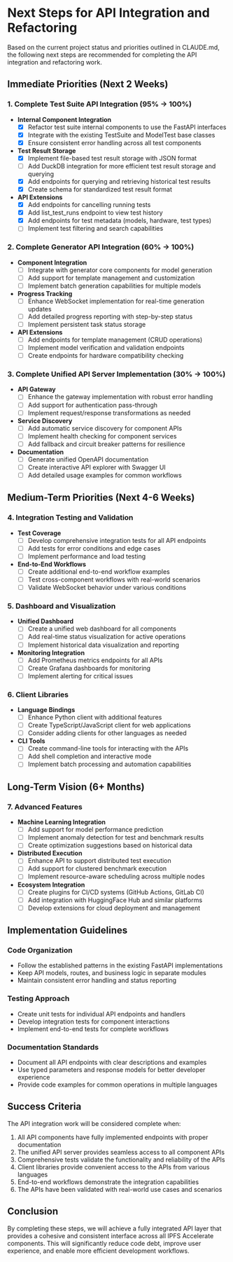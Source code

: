 # Next Steps for API Integration and Refactoring

Based on the current project status and priorities outlined in CLAUDE.md, the following next steps are recommended for completing the API integration and refactoring work.

## Immediate Priorities (Next 2 Weeks)

### 1. Complete Test Suite API Integration (95% → 100%)

- **Internal Component Integration**
  - [x] Refactor test suite internal components to use the FastAPI interfaces
  - [x] Integrate with the existing TestSuite and ModelTest base classes
  - [x] Ensure consistent error handling across all test components

- **Test Result Storage**
  - [x] Implement file-based test result storage with JSON format
  - [ ] Add DuckDB integration for more efficient test result storage and querying
  - [x] Add endpoints for querying and retrieving historical test results
  - [x] Create schema for standardized test result format

- **API Extensions**
  - [x] Add endpoints for cancelling running tests
  - [x] Add list_test_runs endpoint to view test history
  - [x] Add endpoints for test metadata (models, hardware, test types)
  - [ ] Implement test filtering and search capabilities

### 2. Complete Generator API Integration (60% → 100%)

- **Component Integration**
  - [ ] Integrate with generator core components for model generation
  - [ ] Add support for template management and customization
  - [ ] Implement batch generation capabilities for multiple models

- **Progress Tracking**
  - [ ] Enhance WebSocket implementation for real-time generation updates
  - [ ] Add detailed progress reporting with step-by-step status
  - [ ] Implement persistent task status storage

- **API Extensions**
  - [ ] Add endpoints for template management (CRUD operations)
  - [ ] Implement model verification and validation endpoints
  - [ ] Create endpoints for hardware compatibility checking

### 3. Complete Unified API Server Implementation (30% → 100%)

- **API Gateway**
  - [ ] Enhance the gateway implementation with robust error handling
  - [ ] Add support for authentication pass-through
  - [ ] Implement request/response transformations as needed

- **Service Discovery**
  - [ ] Add automatic service discovery for component APIs
  - [ ] Implement health checking for component services
  - [ ] Add fallback and circuit breaker patterns for resilience

- **Documentation**
  - [ ] Generate unified OpenAPI documentation
  - [ ] Create interactive API explorer with Swagger UI
  - [ ] Add detailed usage examples for common workflows

## Medium-Term Priorities (Next 4-6 Weeks)

### 4. Integration Testing and Validation

- **Test Coverage**
  - [ ] Develop comprehensive integration tests for all API endpoints
  - [ ] Add tests for error conditions and edge cases
  - [ ] Implement performance and load testing

- **End-to-End Workflows**
  - [ ] Create additional end-to-end workflow examples
  - [ ] Test cross-component workflows with real-world scenarios
  - [ ] Validate WebSocket behavior under various conditions

### 5. Dashboard and Visualization

- **Unified Dashboard**
  - [ ] Create a unified web dashboard for all components
  - [ ] Add real-time status visualization for active operations
  - [ ] Implement historical data visualization and reporting

- **Monitoring Integration**
  - [ ] Add Prometheus metrics endpoints for all APIs
  - [ ] Create Grafana dashboards for monitoring
  - [ ] Implement alerting for critical issues

### 6. Client Libraries

- **Language Bindings**
  - [ ] Enhance Python client with additional features
  - [ ] Create TypeScript/JavaScript client for web applications
  - [ ] Consider adding clients for other languages as needed

- **CLI Tools**
  - [ ] Create command-line tools for interacting with the APIs
  - [ ] Add shell completion and interactive mode
  - [ ] Implement batch processing and automation capabilities

## Long-Term Vision (6+ Months)

### 7. Advanced Features

- **Machine Learning Integration**
  - [ ] Add support for model performance prediction
  - [ ] Implement anomaly detection for test and benchmark results
  - [ ] Create optimization suggestions based on historical data

- **Distributed Execution**
  - [ ] Enhance API to support distributed test execution
  - [ ] Add support for clustered benchmark execution
  - [ ] Implement resource-aware scheduling across multiple nodes

- **Ecosystem Integration**
  - [ ] Create plugins for CI/CD systems (GitHub Actions, GitLab CI)
  - [ ] Add integration with HuggingFace Hub and similar platforms
  - [ ] Develop extensions for cloud deployment and management

## Implementation Guidelines

### Code Organization

- Follow the established patterns in the existing FastAPI implementations
- Keep API models, routes, and business logic in separate modules
- Maintain consistent error handling and status reporting

### Testing Approach

- Create unit tests for individual API endpoints and handlers
- Develop integration tests for component interactions
- Implement end-to-end tests for complete workflows

### Documentation Standards

- Document all API endpoints with clear descriptions and examples
- Use typed parameters and response models for better developer experience
- Provide code examples for common operations in multiple languages

## Success Criteria

The API integration work will be considered complete when:

1. All API components have fully implemented endpoints with proper documentation
2. The unified API server provides seamless access to all component APIs
3. Comprehensive tests validate the functionality and reliability of the APIs
4. Client libraries provide convenient access to the APIs from various languages
5. End-to-end workflows demonstrate the integration capabilities
6. The APIs have been validated with real-world use cases and scenarios

## Conclusion

By completing these steps, we will achieve a fully integrated API layer that provides a cohesive and consistent interface across all IPFS Accelerate components. This will significantly reduce code debt, improve user experience, and enable more efficient development workflows.